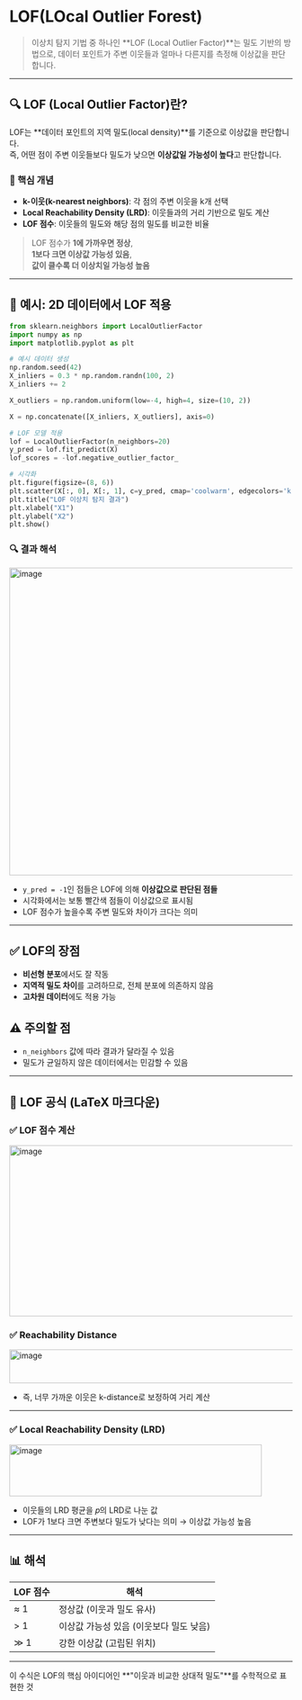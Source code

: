 # LOF(LOcal Outlier Forest)
> 이상치 탐지 기법 중 하나인 **LOF (Local Outlier Factor)**는 밀도 기반의 방법으로,
> 데이터 포인트가 주변 이웃들과 얼마나 다른지를 측정해 이상값을 판단합니다. 

---

## 🔍 LOF (Local Outlier Factor)란?

LOF는 **데이터 포인트의 지역 밀도(local density)**를 기준으로 이상값을 판단합니다.  
즉, 어떤 점이 주변 이웃들보다 밀도가 낮으면 **이상값일 가능성이 높다**고 판단합니다.

### 📌 핵심 개념

- **k-이웃(k-nearest neighbors)**: 각 점의 주변 이웃을 k개 선택
- **Local Reachability Density (LRD)**: 이웃들과의 거리 기반으로 밀도 계산
- **LOF 점수**: 이웃들의 밀도와 해당 점의 밀도를 비교한 비율

> LOF 점수가 **1에 가까우면 정상**,  
> **1보다 크면 이상값 가능성 있음**,  
> **값이 클수록 더 이상치일 가능성 높음**

---

## 🧪 예시: 2D 데이터에서 LOF 적용

```python
from sklearn.neighbors import LocalOutlierFactor
import numpy as np
import matplotlib.pyplot as plt

# 예시 데이터 생성
np.random.seed(42)
X_inliers = 0.3 * np.random.randn(100, 2)
X_inliers += 2

X_outliers = np.random.uniform(low=-4, high=4, size=(10, 2))

X = np.concatenate([X_inliers, X_outliers], axis=0)

# LOF 모델 적용
lof = LocalOutlierFactor(n_neighbors=20)
y_pred = lof.fit_predict(X)
lof_scores = -lof.negative_outlier_factor_

# 시각화
plt.figure(figsize=(8, 6))
plt.scatter(X[:, 0], X[:, 1], c=y_pred, cmap='coolwarm', edgecolors='k')
plt.title("LOF 이상치 탐지 결과")
plt.xlabel("X1")
plt.ylabel("X2")
plt.show()
```

### 🔍 결과 해석
<img width="689" height="547" alt="image" src="https://github.com/user-attachments/assets/31835fdc-ca67-429d-9917-e32b2688be41" />


- `y_pred = -1`인 점들은 LOF에 의해 **이상값으로 판단된 점들**
- 시각화에서는 보통 빨간색 점들이 이상값으로 표시됨
- LOF 점수가 높을수록 주변 밀도와 차이가 크다는 의미

---

## ✅ LOF의 장점

- **비선형 분포**에서도 잘 작동
- **지역적 밀도 차이**를 고려하므로, 전체 분포에 의존하지 않음
- **고차원 데이터**에도 적용 가능

## ⚠️ 주의할 점

- `n_neighbors` 값에 따라 결과가 달라질 수 있음
- 밀도가 균일하지 않은 데이터에서는 민감할 수 있음

---

## 📐 LOF 공식 (LaTeX 마크다운)

### ✅ LOF 점수 계산

<img width="889" height="304" alt="image" src="https://github.com/user-attachments/assets/0b6af52a-e5c8-4308-83d0-fa5acf0056a7" />

### ✅ Reachability Distance

<img width="650" height="60" alt="image" src="https://github.com/user-attachments/assets/1558aba2-c895-41ac-896f-910f6ee6ef50" />

- 즉, 너무 가까운 이웃은 k-distance로 보정하여 거리 계산

---

### ✅ Local Reachability Density (LRD)

<img width="449" height="92" alt="image" src="https://github.com/user-attachments/assets/88d4576b-206a-404b-9208-102a8ce251aa" />


- 이웃들의 LRD 평균을 𝑝의 LRD로 나눈 값
- LOF가 1보다 크면 주변보다 밀도가 낮다는 의미 → 이상값 가능성 높음

---

## 📊 해석

| LOF 점수 | 해석 |
|----------|------|
| ≈ 1      | 정상값 (이웃과 밀도 유사) |
| > 1      | 이상값 가능성 있음 (이웃보다 밀도 낮음) |
| ≫ 1      | 강한 이상값 (고립된 위치) |

---

이 수식은 LOF의 핵심 아이디어인 **"이웃과 비교한 상대적 밀도"**를 수학적으로 표현한 것
